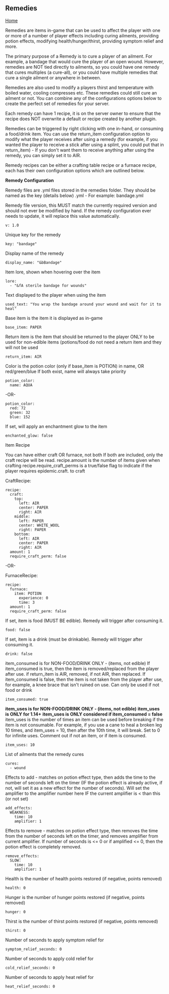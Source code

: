 ## Remedies

[Home](https://torpkev.github.io/epidemic_docs)

Remedies are items in-game that can be used to affect the player with one or more of a number of player effects including curing ailments, providing potion effects, modifying health/hunger/thirst, providing symptom relief and more.

The primary purpose of a Remedy is to cure a player of an ailment.  For example, a bandage that would cure the player of an open wound.  However, remedies are NOT tied directly to ailments, so you could have one remedy that cures multiples (a cure-all), or you could have multiple remedies that cure a single ailment or anywhere in between.

Remedies are also used to modify a players thirst and temperature with boiled water, cooling compresses etc.  These remedies could still cure an ailment or not.  You can combine any of the configurations options below to create the perfect set of remedies for your server.

Each remedy can have 1 recipe, it is on the server owner to ensure that the recipe does NOT overwrite a default or recipe created by another plugin.

Remedies can be triggered by right clicking with one in-hand, or consuming a food/drink item.  You can use the return_item configuration option to modify what the player receives after using a remedy (for example, if you wanted
the player to receive a stick after using a splint, you could put that in  return_item) - If you don't want them to receive anything after using the remedy, you can simply set it to AIR.

Remedy recipes can be either a crafting table recipe or a furnace recipe, each has their own configuration options which are outlined below.

**Remedy Configuration**

Remedy files are .yml files stored in the remedies folder.  They should be named as the key (details below) .yml -  For example: bandage.yml

Remedy file version, this MUST match the currently required version and should not ever be modified by hand.  If the remedy configuration ever needs to update, it will replace this value automatically.

    v: 1.0

Unique key for the remedy

    key: "bandage"

Display name of the remedy

    display_name: "&bBandage"

Item lore, shown when hovering over the item

    lore:
      - "&fA sterile bandage for wounds"

Text displayed to the player when using the item

    used_text: "You wrap the bandage around your wound and wait for it to heal"

Base item is the item it is displayed as in-game

    base_item: PAPER

Return item is the item that should be returned to the player ONLY to be used for non-edible items (potions/food do not need a return item and they will not be used

    return_item: AIR

Color is the potion color (only if base_item is POTION) in name, OR red/green/blue If both exist, name will always take priority

    potion_color:
      name: AQUA

-OR-

    potion_color:
      red: 72
      green: 32
      blue: 152

If set, will apply an enchantment glow to the item

    enchanted_glow: false

Item Recipe

You can have either craft OR furnace, not both  If both are included, only the craft recipe will be read.
recipe.amount is the number of items given when crafting
recipe.require_craft_perms is a true/false flag to indicate if the player requires epidemic.craft.<key> to craft

CraftRecipe:

    recipe:
      craft:
        top:
          left: AIR
          center: PAPER
          right: AIR
        middle:
          left: PAPER
          center: WHITE_WOOL
          right: PAPER
        bottom:
          left: AIR
          center: PAPER
          right: AIR
      amount: 1
      require_craft_perm: false

-OR-

FurnaceRecipe:

    recipe:
      furnace:
        item: POTION
          experience: 0
          time: 3
      amount: 1
      require_craft_perm: false

If set, item is food (MUST BE edible).  Remedy will trigger after consuming it.

    food: false

If set, item is a drink (must be drinkable).  Remedy will trigger after consuming it.

    drink: false

item_consumed is for NON-FOOD/DRINK ONLY - (items, not edible)
If item_consumed is true, then the item is removed/replaced from the player
after use.  if return_item is AIR, removed, if not AIR, then replaced. If item_consumed is false, then the item is not taken from the player after
use, for example, a knee brace that isn't ruined on use.  Can only be used if not food or drink

    item_consumed: true

**item_uses is for NON-FOOD/DRINK ONLY - (items, not edible)**
**item_uses is ONLY for 1.14+**
**item_uses is ONLY considered if item_consumed = false**
item_uses is the number of times an item can be used before breaking
if the item is not consumable.  For example, if you use a cane to heal a broken leg 10 times, and item_uses = 10, then after the 10th time, it will break.  Set to 0 for infinite uses. Comment out if not an item, or if item is consumed.

    item_uses: 10

List of ailments that the remedy cures

    cures:
      - wound

Effects to add - matches on potion effect type, then adds the time to the number of seconds left on the timer (IF the potion effect is already active, if not, will set it as a new effect for the number of seconds).  Will set the amplifier to the amplifier number here IF the current amplifier is < than this (or not set)

    add_effects:
      WEAKNESS:
        time: 10
        amplifier: 1


Effects to remove - matches on potion effect type, then removes the time from the number of seconds left on the timer, and removes amplifier from current amplifier.  If number of seconds is <= 0 or if amplified <= 0, then the potion effect is completely removed.

    remove_effects:
      SLOW:
        time: 10
        amplifier: 1

Health is the number of health points restored (if negative, points removed)

    health: 0

Hunger is the number of hunger points restored (if negative, points removed)

    hunger: 0

Thirst is the number of thirst points restored (if negative, points removed)

    thirst: 0

Number of seconds to apply symptom relief for

    symptom_relief_seconds: 0

Number of seconds to apply cold relief for

    cold_relief_seconds: 0

Number of seconds to apply heat relief for

    heat_relief_seconds: 0

